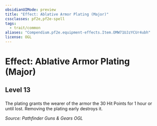 ```yaml
---
obsidianUIMode: preview
title: "Effect: Ablative Armor Plating (Major)"
cssclasses: pf2e,pf2e-spell
tags:
  - trait/common
aliases: "Compendium.pf2e.equipment-effects.Item.OMW71UJzYCUr4ubh"
license: OGL
---
```

# Effect: Ablative Armor Plating (Major)
## Level 13
### 






The plating grants the wearer of the armor the 30 Hit Points for 1 hour or until lost. Removing the plating early destroys it.

*Source: Pathfinder Guns & Gears*
*OGL*